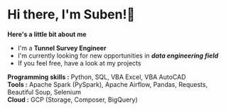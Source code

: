 # Hi there, I'm Suben!👋

**Here's a little bit about me**
* I'm a **Tunnel Survey Engineer**
* I'm currently looking for new opportunities in **_data engineering field_**
* If you feel free, have a look at my projects

**Programming skills :** Python, SQL, VBA Excel, VBA AutoCAD\
**Tools :** Apache Spark (PySpark), Apache Airflow, Pandas, Requests, Beautiful Soup, Selenium\
**Cloud :** GCP (Storage, Composer, BigQuery)
